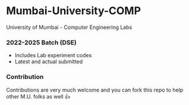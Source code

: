 # Mumbai-University-COMP
University of Mumbai - Computer Engineering Labs 
### 2022-2025 Batch (DSE)
- Includes Lab experiment codes
- Latest and actual submitted

### Contribution
Contributions are very much welcome and you can fork this repo to help other M.U. folks as well 👍
